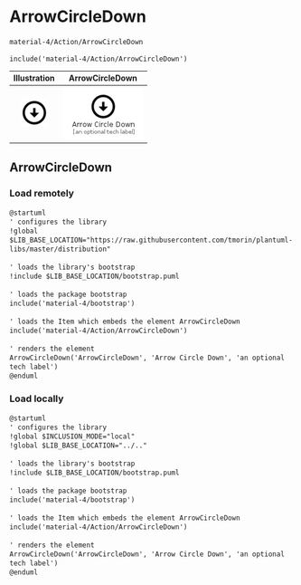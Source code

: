 # ArrowCircleDown


```text
material-4/Action/ArrowCircleDown
```

```text
include('material-4/Action/ArrowCircleDown')
```



| Illustration | ArrowCircleDown |
| :---: | :---: |
| ![illustration for Illustration](../../material-4/Action/ArrowCircleDown.png) | ![illustration for ArrowCircleDown](../../material-4/Action/ArrowCircleDown.Local.png) |




## ArrowCircleDown

### Load remotely
```plantuml
@startuml
' configures the library
!global $LIB_BASE_LOCATION="https://raw.githubusercontent.com/tmorin/plantuml-libs/master/distribution"

' loads the library's bootstrap
!include $LIB_BASE_LOCATION/bootstrap.puml

' loads the package bootstrap
include('material-4/bootstrap')

' loads the Item which embeds the element ArrowCircleDown
include('material-4/Action/ArrowCircleDown')

' renders the element
ArrowCircleDown('ArrowCircleDown', 'Arrow Circle Down', 'an optional tech label')
@enduml
```

### Load locally
```plantuml
@startuml
' configures the library
!global $INCLUSION_MODE="local"
!global $LIB_BASE_LOCATION="../.."

' loads the library's bootstrap
!include $LIB_BASE_LOCATION/bootstrap.puml

' loads the package bootstrap
include('material-4/bootstrap')

' loads the Item which embeds the element ArrowCircleDown
include('material-4/Action/ArrowCircleDown')

' renders the element
ArrowCircleDown('ArrowCircleDown', 'Arrow Circle Down', 'an optional tech label')
@enduml
```

